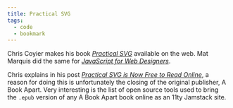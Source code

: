```yaml
---
title: Practical SVG
tags: 
  - code
  - bookmark
---
```

Chris Coyier makes his book [<cite>Practical SVG</cite>](https://practical-svg.chriscoyier.net) available on the web. Mat Marquis did the same for [<cite>JavaScript for Web Designers</cite>](https://javascript-for-web-designers.abookapart.com).

Chris explains in his post [<cite>Practical SVG is Now Free to Read Online</cite>](https://chriscoyier.net/2024/07/22/practical-svg-is-now-free-to-read-online/), a reason for doing this is unfortunately the closing of the original publisher, A Book Apart. Very interesting is the list of open source tools used to bring the `.epub` version of any A Book Apart book online as an 11ty Jamstack site.

